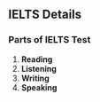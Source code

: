 ## **IELTS Details**

### **Parts of IELTS Test**
1. **Reading**
2. **Listening**
3. **Writing**
4. **Speaking**